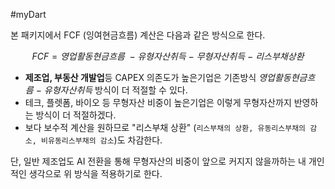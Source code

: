 #myDart 

본 패키지에서 FCF (잉여현금흐름) 계산은 다음과 같은 방식으로 한다.

$$
FCF = 영업활동현금흐름\ - 유형자산취득\ -\ 무형자산취득\ -\ 리스부채상환
$$
* **제조업, 부동산 개발업**등 CAPEX 의존도가 높은기업은 기존방식 $영업활동현금흐름\ -\ 유형자산취득$  방식이 더 적절할 수 있다.
* 테크, 플렛폼, 바이오 등 무형자산 비중이 높은기업은 이렇게 무형자산까지 반영하는 방식이 더 적절하겠다.
* 보다 보수적 계산을 원하므로 "리스부채 상환" (`리스부채의 상환, 유동리스부채의 감소, 비유동리스부채의 감소`)도 차감한다.

단, 일반 제조업도 AI 전환을 통해 무형자산의 비중이 앞으로 커지지 않을까하는 내 개인적인 생각으로 위 방식을 적용하기로 한다.


